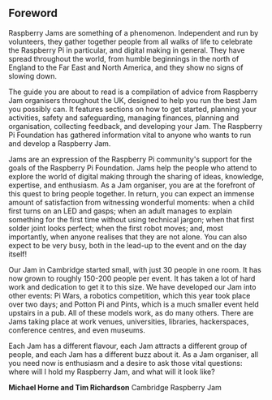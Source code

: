 ## Foreword

Raspberry Jams are something of a phenomenon. Independent and run by volunteers, they gather together people from all walks of life to celebrate the Raspberry Pi in particular, and digital making in general. They have spread throughout the world, from humble beginnings in the north of England to the Far East and North America, and they show no signs of slowing down.

The guide you are about to read is a compilation of advice from Raspberry Jam organisers throughout the UK, designed to help you run the best Jam you possibly can. It features sections on how to get started, planning your activities, safety and safeguarding, managing finances, planning and organisation, collecting feedback, and developing your Jam. The Raspberry Pi Foundation has gathered information vital to anyone who wants to run and develop a Raspberry Jam.

Jams are an expression of the Raspberry Pi community's support for the goals of the Raspberry Pi Foundation. Jams help the people who attend to explore the world of digital making through the sharing of ideas, knowledge, expertise, and enthusiasm. As a Jam organiser, you are at the forefront of this quest to bring people together. In return, you can expect an immense amount of satisfaction from witnessing wonderful moments: when a child first turns on an LED and gasps; when an adult manages to explain something for the first time without using technical jargon; when that first solder joint looks perfect; when the first robot moves; and, most importantly, when anyone realises that they are not alone. You can also expect to be very busy, both in the lead-up to the event and on the day itself!

Our Jam in Cambridge started small, with just 30 people in one room. It has now grown to roughly 150-200 people per event. It has taken a lot of hard work and dedication to get it to this size. We have developed our Jam into other events: Pi Wars, a robotics competition, which this year took place over two days; and Potton Pi and Pints, which is a much smaller event held upstairs in a pub. All of these models work, as do many others. There are Jams taking place at work venues, universities, libraries, hackerspaces, conference centres, and even museums.

Each Jam has a different flavour, each Jam attracts a different group of people, and each Jam has a different buzz about it. As a Jam organiser, all you need now is enthusiasm and a desire to ask those vital questions: where will I hold my Raspberry Jam, and what will it look like?

**Michael Horne and Tim Richardson** Cambridge Raspberry Jam
